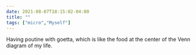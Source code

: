 ```yaml
---
date: 2021-08-07T18:15:02-04:00
title: ""
tags: ["micro","Myself"]
---
```

Having poutine with goetta, which is like the food at the center of the Venn diagram of my life.
